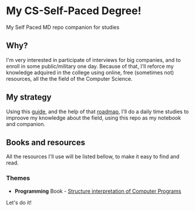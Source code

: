 # My CS-Self-Paced Degree!
My Self Paced MD repo companion for studies

## Why?
I'm very interested in participate of interviews for big companies, and to enroll in some public/military one day. Because of that, I'll reforce my knowledge adquired in the college using online, free (sometimes not) resources, all the the field of the Computer Science.

## My strategy
Using this [guide](https://teachyourselfcs.com/), and the help of that [roadmap](roadmap.sh), I'll do a daily time studies to improove my knowledge about the field, using this repo as my notebook and companion.

## Books and resources
All the resources I'll use will be listed bellow, to make it easy to find and read.

### Themes
- **Programming**
Book - [Structure interpretation of Computer Programs](https://web.mit.edu/6.001/6.037/sicp.pdf)

Let's do it!
